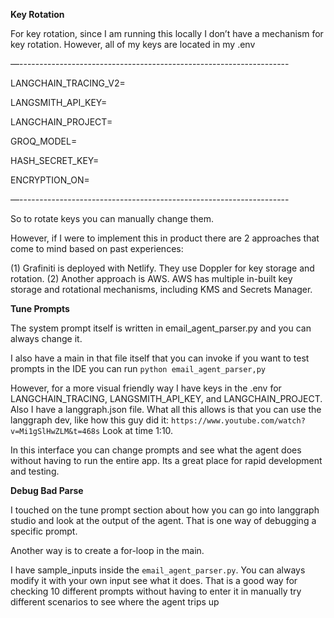 **Key Rotation** 

For key rotation, since I am running this locally I don’t have a mechanism for key rotation. However, all of my keys are located in my .env 

—-------------------------------------------------------------------


LANGCHAIN_TRACING_V2=

LANGSMITH_API_KEY=

LANGCHAIN_PROJECT=

GROQ_MODEL=

HASH_SECRET_KEY=

ENCRYPTION_ON=


—-------------------------------------------------------------------

So to rotate keys you can manually change them. 

However, if I were to implement this in product there are 2 approaches that come to mind based on past experiences: 

(1) Grafiniti is deployed with Netlify. They use Doppler for key storage and rotation. 
(2) Another approach is AWS. AWS has multiple in-built key storage and rotational mechanisms, including KMS and Secrets Manager. 


**Tune Prompts** 

The system prompt itself is written in email_agent_parser.py and you can always change it. 

I also have a main in that file itself that you can invoke if you want to test prompts in the IDE you can run `python email_agent_parser,py` 

However, for a more visual friendly way I have keys in the .env for 
LANGCHAIN_TRACING, LANGSMITH_API_KEY, and LANGCHAIN_PROJECT. Also I have a langgraph.json file. What all this allows is that you can use the langgraph dev, like how this guy did it: `https://www.youtube.com/watch?v=Mi1gSlHwZLM&t=468s` 
Look at time 1:10. 

In this interface you can change prompts and see what the agent does without having to run the entire app. Its a great place for rapid development and testing. 

**Debug Bad Parse** 

I touched on the tune prompt section about how you can go into langgraph studio and look at the output of the agent. That is one way of debugging a specific prompt. 

Another way is to create a for-loop in the main. 

I have sample_inputs inside the `email_agent_parser.py`. You can always modify it with your own input see what it does. That is a good way for checking 10 different prompts without having to enter it in manually try different scenarios to see where the agent trips up
